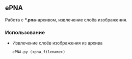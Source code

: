 ## ePNA

Работа с **\*.pna**-архивом, извлечение слоёв изображения.

### Использование

-   Извлечение слоёв изображения из архива

    ```
    ePNA.py (<pna_filename>)
    ```
